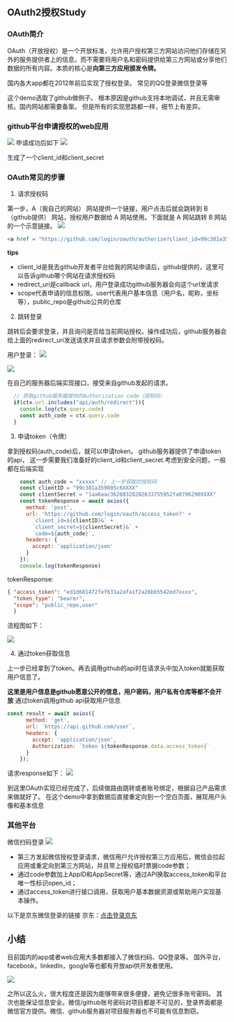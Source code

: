 ## OAuth2授权Study

### OAuth简介

 OAuth（开放授权）是一个开放标准，允许用户授权第三方网站访问他们存储在另外的服务提供者上的信息，而不需要将用户名和密码提供给第三方网站或分享他们数据的所有内容。本质的核心是**向第三方应用颁发令牌。**

国内各大app都在2012年前后实现了授权登录。
常见的QQ登录微信登录等

这个demo选取了github做例子。
根本原因是github支持本地调试，并且无需审核。国内网站都需要备案。
但是所有的实现思路都一样，细节上有差异。


### github平台申请授权的web应用

<img src = "./server/image/github.png">
申请成功后如下
<img src= "./server/image/gitOauth.png">

生成了一个client_id和client_secret

### OAuth常见的步骤
1. 请求授权码

第一步，A（我自己的网站） 网站提供一个链接，用户点击后就会跳转到 B（github提供） 网站，授权用户数据给 A 网站使用。下面就是 A 网站跳转 B 网站的一个示意链接。
<img src = https://www.wangbase.com/blogimg/asset/201904/bg2019040902.jpg>

```html
<a href = "https://github.com/login/oauth/authorize?client_id=99c381a359805c64a86c&redirect_uri=http://localhost:3001/api/auth/redirect&scope=user,public_repo"></a>
```

**tips**

<ul>
<li>client_id是我去github开发者平台给我的网站申请后，github提供的，这里可以告诉github哪个网站在请求授权码</li>
<li>
redirect_uri是callback url，用户登录成功github服务器会向这个url发请求
</li>
<li>
  scope代表申请的信息权限。user代表用户基本信息（用户名，昵称，坐标等），public_repo是github公共的仓库
</li>
</ul>


2. 跳转登录

跳转后会要求登录，并且询问是否给当前网站授权。操作成功后，github服务器会给上面的redirect_uri发送请求并且请求参数会附带授权码。

用户登录：
<img src = "./server/image/wechat.png">

<img src = "https://www.wangbase.com/blogimg/asset/201904/bg2019040907.jpg">

在自己的服务器后端实现接口，接受来自github发起的请求。

```js
  // 获取github服务器提供的Authorization code（授权码）
  if(ctx.url.includes("api/auth/redirect")){
    console.log(ctx.query.code)
    const auth_code = ctx.query.code
  }
```

3. 申请token（令牌）

拿到授权码(auth_code)后，就可以申请token。 github服务器提供了申请token的api，
这一步需要我们准备好的client_id和client_secret.考虑到安全问题，一般都在后端实现

```js
    const auth_code = "xxxxx" // 上一步获取的授权码
    const clientID = "99c381a359805c6XXXX"
    const clientSecret = "1aa6aac36288328282633755952fa0796290XXXX"
    const tokenResponse = await axios({
      method: 'post',
      url: 'https://github.com/login/oauth/access_token?' +
        `client_id=${clientID}&` +
        `client_secret=${clientSecret}&` +
        `code=${auth_code}`,
      headers: {
        accept: 'application/json'
      }
    });
    console.log(tokenResponse)       
```

tokenResponse:

```json
{ "access_token": "ed1d681472fef631a2afa1f2a26bb5542ed7xxxx",
  "token_type": "bearer",
  "scope": "public_repo,user" 
  }
```
流程图如下：

<img src= "https://www.wangbase.com/blogimg/asset/201904/bg2019040905.jpg">

4. 通过token获取信息

上一步已经拿到了token。再去调用github的api时在请求头中加入token就能获取用户信息了。

**这里是用户信息是github愿意公开的信息，用户密码，用户私有仓库等都不会开放**
通过token调用github api获取用户信息
```js
const result = await axios({
      method: 'get',
      url: `https://api.github.com/user`,
      headers: {
        accept: 'application/json',
        Authorization: `token ${tokenResponse.data.access_token}`
      }
    });
```

请求response如下：
<img src="./server/image/git_info.png">

到这里OAuth实现已经完成了，后续做路由跳转或者账号绑定，根据自己产品需求来做就好了。
在这个demo中拿到数据后直接重定向到一个空白页面，展现用户头像和基本信息

### 其他平台
微信扫码登录
<img src = "https://images2015.cnblogs.com/blog/731178/201601/731178-20160115132145897-758264873.png">
<ul>
  <li>第三方发起微信授权登录请求，微信用户允许授权第三方应用后，微信会拉起应用或重定向到第三方网站，并且带上授权临时票据code参数；</li>
  <li>通过code参数加上AppID和AppSecret等，通过API换取access_token和平台唯一性标识open_id；</li>
  <li>通过access_token进行接口调用，获取用户基本数据资源或帮助用户实现基本操作。</li>
</ul>
以下是京东微信登录的链接
京东：<a href = "https://open.weixin.qq.com/connect/qrconnect?appid=wx827225356b689e24&state=28136823BFAE1B276713E62C5BCC905639E432AD94386C80756ACAA4306D4AD05AFBDDF21786199D3CC10733743AC209&redirect_uri=https%3A%2F%2Fqq.jd.com%2Fnew%2Fwx%2Fcallback.action%3Fview%3Dnull%26uuid%3D9fe9c6e5b2774cac8507a2f2efb54813&response_type=code&scope=snsapi_login#wechat_redirect">点击登录京东</a>

## 小结
目前国内的app或者web应用大多数都接入了微信扫码、QQ登录等。
国外平台，facebook，linkedIn，google等也都有开放api供开发者使用。

<img src="https://www.wangbase.com/blogimg/asset/201904/bg2019042101.jpg">

之所以这么火，很大程度还是因为能够带来很多便捷，避免记很多账号密码。
其次也能保证信息安全。微信/github账号密码对项目都是不可见的，登录界面都是微信官方提供。微信、github服务器对项目服务器也不可能有信息剽窃。


